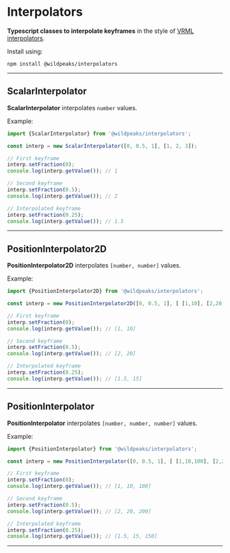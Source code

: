 # Interpolators



**Typescript classes to interpolate keyframes** in the style of [VRML interpolators](http://www.web3d.org/documents/specifications/14772/V2.0/part1/nodesRef.html#ScalarInterpolator).

Install using:

	npm install @wildpeaks/interpolators


-------------------------------------------------------------------------------

## ScalarInterpolator

**ScalarInterpolator** interpolates `number` values.

Example:

````ts
import {ScalarInterpolator} from '@wildpeaks/interpolators';

const interp = new ScalarInterpolator([0, 0.5, 1], [1, 2, 3]);

// First keyframe
interp.setFraction(0);
console.log(interp.getValue()); // 1

// Second keyframe
interp.setFraction(0.5);
console.log(interp.getValue()); // 2

// Interpolated keyframe
interp.setFraction(0.25);
console.log(interp.getValue()); // 1.5

````

-------------------------------------------------------------------------------

## PositionInterpolator2D

**PositionInterpolator2D** interpolates `[number, number]` values.

Example:

````ts
import {PositionInterpolator2D} from '@wildpeaks/interpolators';

const interp = new PositionInterpolator2D([0, 0.5, 1], [ [1,10], [2,20], [3,30] ]);

// First keyframe
interp.setFraction(0);
console.log(interp.getValue()); // [1, 10]

// Second keyframe
interp.setFraction(0.5);
console.log(interp.getValue()); // [2, 20]

// Interpolated keyframe
interp.setFraction(0.25);
console.log(interp.getValue()); // [1.5, 15]

````

-------------------------------------------------------------------------------

## PositionInterpolator

**PositionInterpolator** interpolates `[number, number, number]` values.

Example:

````ts
import {PositionInterpolator} from '@wildpeaks/interpolators';

const interp = new PositionInterpolator([0, 0.5, 1], [ [1,10,100], [2,20,200], [3,30,300] ]);

// First keyframe
interp.setFraction(0);
console.log(interp.getValue()); // [1, 10, 100]

// Second keyframe
interp.setFraction(0.5);
console.log(interp.getValue()); // [2, 20, 200]

// Interpolated keyframe
interp.setFraction(0.25);
console.log(interp.getValue()); // [1.5, 15, 150]

````


-------------------------------------------------------------------------------

